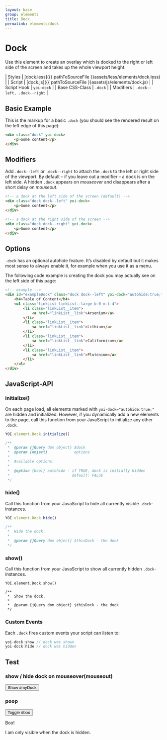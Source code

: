 ```yaml
---
layout: base
group: elements
title: Dock
permalink: elements/dock
---
```


# Dock

<p class="intro">Use this element to create an overlay which is docked to the right or left side of the screen and takes up the whole viewport height.</p>

| Styles         | [dock.less]({{ pathToSourceFile }}assets/less/elements/dock.less) |
| Script         | [dock.js]({{ pathToSourceFile }}assets/js/elements/dock.js)       |
| Script Hook    | `yoi-dock`                                                        |
| Base CSS-Class | `.dock`                                                           |
| Modifiers      | `.dock--left, .dock--right`                                       |

## Basic Example

This is the markup for a basic `.dock` (you should see the rendered result on the left edge of this page):

```html
<div class="dock" yoi-dock>
    <p>Some content</p>
</div>
```

## Modifiers

Add `.dock--left` or `.dock--right` to attach the `.dock` to the left or right side of the viewport. By default – if you leave out a modifier – a dock is on the left side. A hidden `.dock` appears on *mouseover* and disappears after a short delay on *mouseout*.

```html
<!-- a dock at the left side of the screen (default) -->
<div class="dock dock--left" yoi-dock>
    <p>Some content</p>
</div>

<!-- a dock at the right side of the screen -->
<div class="dock dock--right" yoi-dock>
    <p>Some content</p>
</div>
```

## Options

`.dock` has an optional autohide feature. It’s disabled by default but it makes most sense to always enable it, for example when you use it as a menu.

The following code example is creating the dock you may actually see on the left side of this page:

```html
<!-- example -->
<div id="exampleDock" class="dock dock--left" yoi-dock="autohide:true;">
    <h4>Table of Content</h4>
    <ul class="linkList linkList--large b-0 m-t-4">
        <li class="linkList__item">
            <a href="linkList__link">Arsenium</a>
        </li>
        <li class="linkList__item">
            <a href="linkList__link">Lithium</a>
        </li>
        <li class="linkList__item">
            <a href="linkList__link">Californicum</a>
        </li>
        <li class="linkList__item">
            <a href="linkList__link">Plutonium</a>
        </li>
    </ul>
</div>
```

## JavaScript-API

### initialize()

On each page load, all elements marked with `yoi-dock="autohide:true;"` are hidden and initialized. However, if you dynamically add a new elements to the page, call this function from your JavaScript to initialize any other `.dock`.

```js
YOI.element.Dock.initialize()

/**
 *  @param {jQuery dom object} $dock
 *  @param {object}            options
 *
 *  Available options:
 *
 *  @option {bool} autohide - if TRUE, dock is initially hidden
 *                            default: FALSE
 */
```

### hide()

Call this function from your JavaScript to hide all currently visible `.dock`-instances.

```js
YOI.element.Dock.hide()

/**
 *  Hide the dock.
 *
 *  @param {jQuery dom object} $thisDock - the dock
 */
```
 
### show()

Call this function from your JavaScript to show all currently hidden `.dock`-instances.

```
YOI.element.Dock.show()

/**
 *  Show the dock.
 *
 *  @param {jQuery dom object} $thisDock - the dock
 */
```

### Custom Events

Each `.dock` fires custom events your script can listen to:

```js
yoi-dock:show // dock was shown
yoi-dock:hide // dock was hidden
```

## Test

### show / hide dock on mouseover(mouseout)

<button class="btn btn--large" yoi-action-1="Dock.show:#exampleDock; on:mouseover; foo:bar; bar:baz;" yoi-action-2="Dock.hide:#exampleDock; on:mouseout;">Show #myDock</button>

### poop

<button class="btn btn--large" yoi-action-1="Hide:#boo; on:mouseout; transition:slideUp;" yoi-action-2="Show:#boo; on:mouseover; transition:slideDown;">Toggle #boo</button>

<div class="box h-20 p-4">
    <p class="hint jsHidden" id="boo">Boo!</p>
    <p class="hint" yoi-action-1="Hide:self; on:yoi-dock-show; transition:fadeOut;" yoi-action-2="Show:self; on:yoi-dock-hide; transition:fadeIn;">I am only visible when the dock is hidden.</p>
</div>


